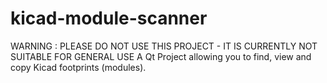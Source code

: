 kicad-module-scanner
===================

WARNING :
PLEASE DO NOT USE THIS PROJECT - IT IS CURRENTLY NOT SUITABLE FOR GENERAL USE
A Qt Project allowing you to find, view and copy Kicad footprints (modules).
